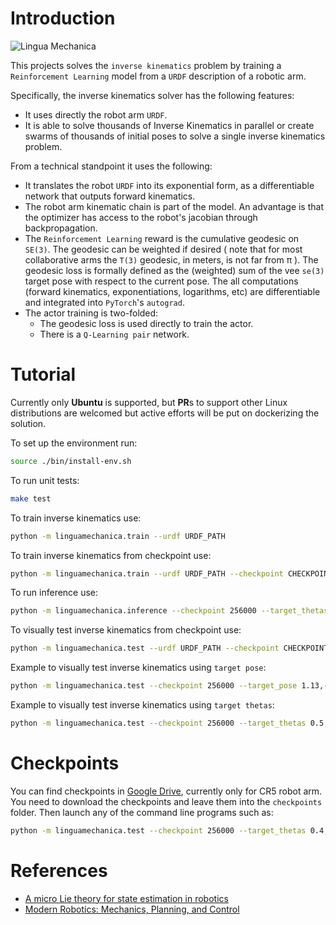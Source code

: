# Introduction

![Lingua Mechanica](https://media.giphy.com/media/SyVdwcA3UWGcHV20fS/giphy.gif)

This projects solves the `inverse kinematics` problem by training a `Reinforcement Learning` model
from a `URDF` description of a robotic arm.

Specifically, the inverse kinematics solver has the following features:
 - It uses directly the robot arm `URDF`.
 - It is able to solve thousands of Inverse Kinematics in parallel or create swarms of thousands of initial poses to solve a single inverse kinematics problem.

 From a technical standpoint it uses the following:
 - It translates the robot `URDF` into its exponential form, as a differentiable network that outputs forward kinematics.
 - The robot arm kinematic chain is part of the model. An advantage is that the optimizer has access to the robot's jacobian through backpropagation.
 - The `Reinforcement Learning` reward is the cumulative geodesic on `SE(3)`. The geodesic can 
 be weighted if desired ( note that for most collaborative arms the `T(3)` geodesic, in meters, is not far from π ).
 The geodesic loss is formally defined as the (weighted) sum of the vee `se(3)` target pose with respect to the current pose.
 The all computations (forward kinematics, exponentiations, logarithms, etc) are differentiable and integrated into `PyTorch`'s `autograd`.
 - The actor training is two-folded: 
    - The geodesic loss is used directly to train the actor.
    - There is a `Q-Learning pair` network.


# Tutorial
Currently only **Ubuntu** is supported, but **PR**s to support other Linux distributions
are welcomed but active efforts will be put on dockerizing the solution.

To set up the environment run:
```bash
source ./bin/install-env.sh
```

To run unit tests:
```bash
make test
```

To train inverse kinematics use:
```bash
python -m linguamechanica.train --urdf URDF_PATH
```

To train inverse kinematics from checkpoint use:
```bash
python -m linguamechanica.train --urdf URDF_PATH --checkpoint CHECKPOINT_ID
```

To run inference use:
```bash
python -m linguamechanica.inference --checkpoint 256000 --target_thetas 0.4,-0.6,0.3,-0.5,0.5,0.2 --iterations 100 --samples 10000
```

To visually test inverse kinematics from checkpoint use:
```bash
python -m linguamechanica.test --urdf URDF_PATH --checkpoint CHECKPOINT_ID
```

Example to visually  test inverse kinematics using `target pose`:
```bash
python -m linguamechanica.test --checkpoint 256000 --target_pose 1.13,-0.935,-0.0869,0.466,-2.67,2.2
```

Example to visually  test inverse kinematics using `target thetas`:
```bash
python -m linguamechanica.test --checkpoint 256000 --target_thetas 0.5,-0.8,0.3,-0.5,0.5,0.6 
```

# Checkpoints

You can find checkpoints in [Google Drive](https://drive.google.com/drive/folders/10r1h3-qMSE0tlQM2KHpXJWahhaNaPg9w?usp=sharing), currently only for CR5 robot arm.
You need to download the checkpoints and leave them into the `checkpoints` folder.
Then launch any of the command line programs such as:
```bash
python -m linguamechanica.test --checkpoint 256000 --target_thetas 0.4,-0.6,0.3,-0.5,0.5,0.2 --iterations 100 --samples 10000
```

# References
 - [A micro Lie theory for state estimation in robotics](https://arxiv.org/pdf/1812.01537.pdf)
 - [Modern Robotics: Mechanics, Planning, and Control](http://hades.mech.northwestern.edu/index.php/Modern_Robotics)
